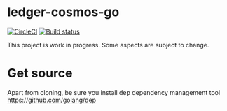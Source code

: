 # ledger-cosmos-go

[![CircleCI](https://circleci.com/gh/ZondaX/ledger-goclient.svg?style=svg)](https://circleci.com/gh/ZondaX/ledger-goclient)
[![Build status](https://ci.appveyor.com/api/projects/status/aqv23r898rqegxqv/branch/master?svg=true)](https://ci.appveyor.com/project/zondax/ledger-goclient/branch/master)

This project is work in progress. Some aspects are subject to change.

# Get source
Apart from cloning, be sure you install dep dependency management tool
https://github.com/golang/dep
